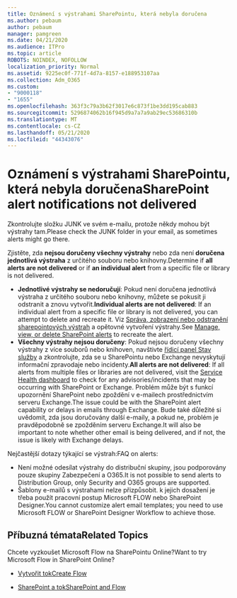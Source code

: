 ```yaml
---
title: Oznámení s výstrahami SharePointu, která nebyla doručena
ms.author: pebaum
author: pebaum
manager: pamgreen
ms.date: 04/21/2020
ms.audience: ITPro
ms.topic: article
ROBOTS: NOINDEX, NOFOLLOW
localization_priority: Normal
ms.assetid: 9225ec0f-771f-4d7a-8157-e188953107aa
ms.collection: Adm_O365
ms.custom:
- "9000118"
- "1655"
ms.openlocfilehash: 363f3c79a3b62f3017e6c873f1be3dd195cab883
ms.sourcegitcommit: 5296874062b16f945d9a7a7a9ab29ec53686310b
ms.translationtype: MT
ms.contentlocale: cs-CZ
ms.lasthandoff: 05/21/2020
ms.locfileid: "44343076"
---
```

# <a name="sharepoint-alert-notifications-not-delivered"></a><span data-ttu-id="d5e75-102">Oznámení s výstrahami SharePointu, která nebyla doručena</span><span class="sxs-lookup"><span data-stu-id="d5e75-102">SharePoint alert notifications not delivered</span></span>

<span data-ttu-id="d5e75-103">Zkontrolujte složku JUNK ve svém e-mailu, protože někdy mohou být výstrahy tam.</span><span class="sxs-lookup"><span data-stu-id="d5e75-103">Please check the JUNK folder in your email, as sometimes alerts might go there.</span></span>

<span data-ttu-id="d5e75-104">Zjistěte, zda **nejsou doručeny všechny výstrahy** nebo zda není **doručena jednotlivá výstraha** z určitého souboru nebo knihovny.</span><span class="sxs-lookup"><span data-stu-id="d5e75-104">Determine if **all alerts are not delivered** or if **an individual alert** from a specific file or library is not delivered.</span></span>

- <span data-ttu-id="d5e75-105">**Jednotlivé výstrahy se nedoručují**: Pokud není doručena jednotlivá výstraha z určitého souboru nebo knihovny, můžete se pokusit ji odstranit a znovu vytvořit.</span><span class="sxs-lookup"><span data-stu-id="d5e75-105">**Individual alerts are not delivered**: If an individual alert from a specific file or library is not delivered, you can attempt to delete and recreate it.</span></span> <span data-ttu-id="d5e75-106">Viz [Správa, zobrazení nebo odstranění sharepointových výstrah](https://support.office.com/article/manage-view-or-delete-sharepoint-alerts-99dfb19c-9a90-4a8c-aba1-aa8c8afb0de2) a opětovné vytvoření výstrahy.</span><span class="sxs-lookup"><span data-stu-id="d5e75-106">See [Manage, view, or delete SharePoint alerts](https://support.office.com/article/manage-view-or-delete-sharepoint-alerts-99dfb19c-9a90-4a8c-aba1-aa8c8afb0de2) to recreate the alert.</span></span>
- <span data-ttu-id="d5e75-107">**Všechny výstrahy nejsou doručeny**: Pokud nejsou doručeny všechny výstrahy z více souborů nebo knihoven, navštivte [řídicí panel Stav služby](https://admin.microsoft.com/AdminPortal/Home#/servicehealth) a zkontrolujte, zda se u SharePointu nebo Exchange nevyskytují informační zpravodaje nebo incidenty.</span><span class="sxs-lookup"><span data-stu-id="d5e75-107">**All alerts are not delivered**: If all alerts from multiple files or libraries are not delivered, visit the [Service Health dashboard](https://admin.microsoft.com/AdminPortal/Home#/servicehealth) to check for any advisories/incidents that may be occurring with SharePoint or Exchange.</span></span> <span data-ttu-id="d5e75-108">Problém může být s funkcí upozornění SharePoint nebo zpoždění v e-mailech prostřednictvím serveru Exchange.</span><span class="sxs-lookup"><span data-stu-id="d5e75-108">The issue could be with the SharePoint alert capability or delays in emails through Exchange.</span></span> <span data-ttu-id="d5e75-109">Bude také důležité si uvědomit, zda jsou doručovány další e-maily, a pokud ne, problém je pravděpodobně se zpožděním serveru Exchange.</span><span class="sxs-lookup"><span data-stu-id="d5e75-109">It will also be important to note whether other email is being delivered, and if not, the issue is likely with Exchange delays.</span></span>

<span data-ttu-id="d5e75-110">Nejčastější dotazy týkající se výstrah:</span><span class="sxs-lookup"><span data-stu-id="d5e75-110">FAQ on alerts:</span></span>

- <span data-ttu-id="d5e75-111">Není možné odesílat výstrahy do distribuční skupiny, jsou podporovány pouze skupiny Zabezpečení a O365.</span><span class="sxs-lookup"><span data-stu-id="d5e75-111">It is not possible to send alerts to Distribution Group, only Security and O365 groups are supported.</span></span>
- <span data-ttu-id="d5e75-112">Šablony e-mailů s výstrahami nelze přizpůsobit. k jejich dosažení je třeba použít pracovní postup Microsoft FLOW nebo SharePoint Designer.</span><span class="sxs-lookup"><span data-stu-id="d5e75-112">You cannot customize alert email templates; you need to use Microsoft FLOW or SharePoint Designer Workflow to achieve those.</span></span>

## <a name="related-topics"></a><span data-ttu-id="d5e75-113">Příbuzná témata</span><span class="sxs-lookup"><span data-stu-id="d5e75-113">Related Topics</span></span>

<span data-ttu-id="d5e75-114">Chcete vyzkoušet Microsoft Flow na SharePointu Online?</span><span class="sxs-lookup"><span data-stu-id="d5e75-114">Want to try Microsoft Flow in SharePoint Online?</span></span>

- [<span data-ttu-id="d5e75-115">Vytvořit tok</span><span class="sxs-lookup"><span data-stu-id="d5e75-115">Create Flow</span></span>](https://support.office.com/article/a9c3e03b-0654-46af-a254-20252e580d01)

- [<span data-ttu-id="d5e75-116">SharePoint a tok</span><span class="sxs-lookup"><span data-stu-id="d5e75-116">SharePoint and Flow</span></span>](https://flow.microsoft.com//blog/sharepoint-and-flow/)
